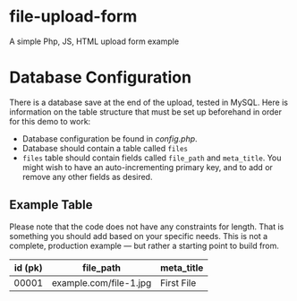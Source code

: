 # file-upload-form
A simple Php, JS, HTML upload form example

# Database Configuration

There is a database save at the end of the upload, tested in MySQL. Here is information on the table structure that must be set up beforehand in order for this demo to work:

 - Database configuration be found in *config.php*.
 - Database should contain a table called `files`
 - `files` table should contain fields called `file_path` and `meta_title`. You might wish to have an auto-incrementing primary key, and to add or remove any other fields as desired.

 ## Example Table

 Please note that the code does not have any constraints for length. That is something you should add based on your specific needs. This is not a complete, production example — but rather a starting point to build from.

 | id (pk) | file_path              | meta_title |
 |---------|------------------------|------------|
 | 00001   |example.com/file-1.jpg  | First File |
